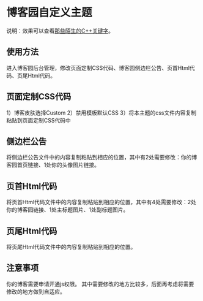 # 博客园自定义主题
说明：效果可以查看[那些陌生的C++关键字](https://www.cnblogs.com/linuxAndMcu/p/11189574.html)。

## 使用方法
进入博客园后台管理，修改页面定制CSS代码、博客园侧边栏公告、页首Html代码、页尾Html代码。

## 页面定制CSS代码
1）博客皮肤选择Custom
2）禁用模板默认CSS
3）将本主题的css文件内容复制粘贴到页面定制CSS代码中

## 侧边栏公告
将侧边栏公告文件中的内容复制粘贴到相应的位置，其中有2处需要修改：你的博客园首页链接、1处你的头像图片链接。

## 页首Html代码
将页首Html代码文件中的内容复制粘贴到相应的位置，其中有4处需要修改：2处你的博客园链接、1处主标题图片、1处副标题图片。

## 页尾Html代码
将页尾Html代码文件中的内容复制粘贴到相应的位置。

## 注意事项
你的博客需要申请开通js权限。
其中需要修改的地方比较多，后面再考虑将需要修改的地方做到自适应。
